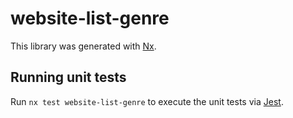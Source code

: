 # website-list-genre

This library was generated with [Nx](https://nx.dev).

## Running unit tests

Run `nx test website-list-genre` to execute the unit tests via [Jest](https://jestjs.io).
